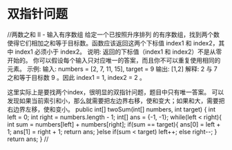 # 双指针问题

//两数之和 II - 输入有序数组
给定一个已按照升序排列 的有序数组，找到两个数使得它们相加之和等于目标数。函数应该返回这两个下标值 index1 和 index2，其中 index1 必须小于 index2。
说明:
返回的下标值（index1 和 index2）不是从零开始的。
你可以假设每个输入只对应唯一的答案，而且你不可以重复使用相同的元素。
示例:
输入: numbers = [2, 7, 11, 15], target = 9
输出: [1,2]
解释: 2 与 7 之和等于目标数 9 。因此 index1 = 1, index2 = 2 。

这里实际上是要找两个index，很明显的双指针问题，题目中只有唯一答案。
可以发现如果当前索引和小，那么就需要把左边界右移，使和变大；如果和大，需要把右边界左移，使和变小。
public int[] twoSum(int[] numbers, int target) {
	int left = 0;
	int right = numbers.length - 1;
	int[] ans = {-1, -1};
	while(left < right){
		int sum = numbers[left] + numbers[right];
		if(sum == target){
			ans[0] = left + 1;
			ans[1] = right + 1;
			return ans;
		}else if(sum < target) 
			left++;
		else right--;
	}
	return ans;
}
//